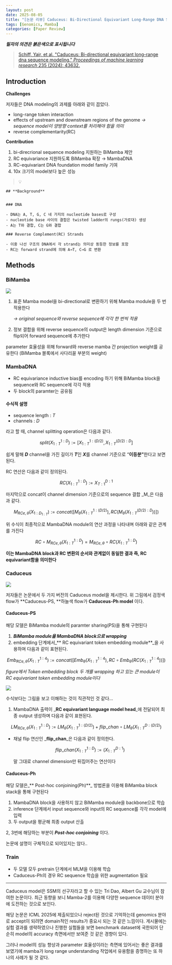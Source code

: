 ```yaml
---
layout: post
date: 2025-08-05
title: "[논문 리뷰] Caduceus: Bi-Directional Equivariant Long-Range DNA Sequence Modeling"
tags: [Genomics, Mamba]
categories: [Paper Review]
---
```


<span class="notion-red">_**필자의 의견은 붉은색으로 표시됩니다**_</span>


> [Schiff, Yair, et al. "Caduceus: Bi-directional equivariant long-range dna sequence modeling." ](https://pmc.ncbi.nlm.nih.gov/articles/PMC12189541/)[_Proceedings of machine learning research_](https://pmc.ncbi.nlm.nih.gov/articles/PMC12189541/)[ 235 (2024): 43632.](https://pmc.ncbi.nlm.nih.gov/articles/PMC12189541/)



## Introduction


**Challenges**


저자들은 DNA modeling의 과제를 아래와 같이 꼽았다.

- long-range token interaction
- effects of upstream and downstream regions of the genome 
_→ sequence model이 양방향 context를 처리해야 함을 의미_
- reverse complementarity(RC)

**Contribution**

1. bi-direcrional sequence modeling 지원하는 BiMamba 제안
1. RC equivariance 지원하도록 BiMamba 확장 → MambaDNA
1. RC-equivariant DNA foundation model family 기여
1. 10x 크기의 model보다 높은 성능

> 💡 


	## **Background**


	### DNA

	- DNA는 A, T, G, C 네 가지의 nucleotide bases로 구성
	- nucleotide base 사이의 결합은 twisted ladder의 rungs(가로대) 생성
	- A는 T와 결합, C는 G와 결합

	### Reverse Complement(RC) Strands

	- 이중 나선 구조의 DNA에서 각 strand는 의미상 동등한 정보를 포함
	- RC는 forward strand에 의해 A→T, C→G 로 변환


## Methods



### BiMamba


![](https://prod-files-secure.s3.us-west-2.amazonaws.com/542b861c-36a8-4051-84e5-8804b6728dba/2c247d59-7815-4980-99f0-8f0d21f445a7/image.png?X-Amz-Algorithm=AWS4-HMAC-SHA256&X-Amz-Content-Sha256=UNSIGNED-PAYLOAD&X-Amz-Credential=ASIAZI2LB466XLXICVUY%2F20250810%2Fus-west-2%2Fs3%2Faws4_request&X-Amz-Date=20250810T230059Z&X-Amz-Expires=3600&X-Amz-Security-Token=IQoJb3JpZ2luX2VjEKf%2F%2F%2F%2F%2F%2F%2F%2F%2F%2FwEaCXVzLXdlc3QtMiJIMEYCIQC9drBYAw56y5drBoajh3THI3kVoJmZLtfMmZL4%2FqAb1wIhAKW6CwSEXywGx1tF4n0W86fMv3Ki6R8miE8Gr%2BoWILEnKogECOD%2F%2F%2F%2F%2F%2F%2F%2F%2F%2FwEQABoMNjM3NDIzMTgzODA1IgyVOb655Y7%2FbEDih%2FEq3ANXftA91HxQRNj7T9EG02LyCZjJVcdfMHdC5BRLuVeI8oyftkAVFqwNrWSbBj1RC9%2BkYWIOraE0WlqxahY7%2Bc%2BRfyzfo0IN2hsstnbZe4YtJJHiUSXO8PLHRoufbger19UxMC%2Ft9%2B4AE4mE9DPWKOQkrvr%2FpMbZ4toHR%2FowbNUR%2BXrgukT1960sqsOTEgfEj%2BSRgYvEtaVm0YW0WGADmyEgwYmBzPuZpnsvqlb3HitIxKXNcQ6yw%2Bqu4160Ixj2kGTlZ0XP762dq2PwbNoCOyFc%2FO0E4%2F9nvZ9Td%2Fjq1L6ni%2FC6d4ymDspixayrFbI2yX7GknksnFBug1%2FcmHiWDN%2FeoDeHwK2XQSTJX4XqLEUMStYMnPRkt7YiLSJphafHSahPiRV9qZtBj8xQ7m98QrvzYqUG84IA03acVmuAoML1mmqWudI7KnRz05he7m4gg8Ssi%2FMj123F4kl3B%2FSKxjQZlmia91DO7cjlMV9eB0%2Frt7lYvBYeKJT25QhSLVGVKRXVJXH3wqUU%2BDea1xngW0B88SYdyqpUNTG91zF%2Bxu9qk6rNjikSOfFBCrICpMkIqGZo7cLreKW7uZgVWoY8xkzzn2BDCF32CzdqGIP8QzF9QX5Dd79XWZg2VX1iWTDAwOTEBjqkAdvgsORkdMMB1ePyJvnR1pn9390%2BtUsZiQGpGIe%2F%2BkMhFFJ0Zdm5CadJai8iM5lDw3F7vzInGbo4HChqSkh3yWrVDShR5QKm80jh3mbhv7hi%2FI3Z2UZOzD0FpMxuMt8jeBoP8azTGu1Sl6zIpy92uQnpcn74PIu3QGLaRKzzwQAoc54rDgss1pFK4Qj8ojsyc8WMMS6se8wt2olYdoiNG27gm1mu&X-Amz-Signature=204539556c503ac4826c20e198743805acdd07d325cd0460812f4a8fedcb959e&X-Amz-SignedHeaders=host&x-amz-checksum-mode=ENABLED&x-id=GetObject)

1. 표준 Mamba model을 bi-directional로 변환하기 위해 Mamba module을 두 번 적용한다

	_→ original sequence와 reverse sequence에 각각 한 번씩 적용_

1. 정보 결합을 위해 reverse sequence의 output은 length dimension 기준으로 flip되어 forward sequence에 추가한다

parameter 효율성을 위해 forward와 reverse mamba 간 projection weight를 공유한다 (BiMamba 블록에서 사다리꼴 부분의 weight)



### MambaDNA

- RC equivariance inductive bias를 encoding 하기 위해 BiMamba block을 sequence와 RC sequence에 각각 적용
- 두 block의 paramter는 공유됨


#### 수식적 설명

- sequence length : _T_
- channels : _D_

라고 할 때,  channel splitting operation은 다음과 같다.


$$
split(X^{1:D}_{1:T}):=[X^{1:(D/2)}_{1:T},X^{(D/2):D}_{1:T}]
$$


<span class="notion-red">쉽게 말해 </span><span class="notion-red">_**D**_</span><span class="notion-red"> channel을 가진 길이가 </span><span class="notion-red">_**T**_</span><span class="notion-red">인 </span><span class="notion-red">_**X**_</span><span class="notion-red">를 channel 기준으로 “</span><span class="notion-red">**이등분”**</span><span class="notion-red">한다고 보면 된다.</span>


RC 연산은 다음과 같이 정의된다.


$$
RC(X^{1:D}_{1:T}):=X^{D:1}_{T:1}
$$


마지막으로 concat이 channel dimension 기준으로의 sequence 결합 _M_은 다음과 같다.


$$
M_{RCe,\theta}(X_{1:D_{1:T}}):=concat([M_{\theta}(X^{1:(D/2)}_{1:T}),RC(M_{\theta}(X^{(D/2):D}_{1:T}))])
$$


위 수식이 최종적으로 MambaDNA module의 연산 과정을 나타내며 아래와 같은 관계를 가진다


$$
RC\circ M_{RCe,\theta}(X^{1:D}_{1:T}) = M_{RCe,\theta} \circ RC(X^{1:D}_{1:T})
$$


**이는 MambaDNA block과 RC 변환의 순서와 관계없이 동일한 결과 즉, RC equivariant함을 의미한다**



### Caduceus


![](https://prod-files-secure.s3.us-west-2.amazonaws.com/542b861c-36a8-4051-84e5-8804b6728dba/f94a60d7-8145-473b-aef9-7c68d3ec604a/image.png?X-Amz-Algorithm=AWS4-HMAC-SHA256&X-Amz-Content-Sha256=UNSIGNED-PAYLOAD&X-Amz-Credential=ASIAZI2LB466XLXICVUY%2F20250810%2Fus-west-2%2Fs3%2Faws4_request&X-Amz-Date=20250810T230059Z&X-Amz-Expires=3600&X-Amz-Security-Token=IQoJb3JpZ2luX2VjEKf%2F%2F%2F%2F%2F%2F%2F%2F%2F%2FwEaCXVzLXdlc3QtMiJIMEYCIQC9drBYAw56y5drBoajh3THI3kVoJmZLtfMmZL4%2FqAb1wIhAKW6CwSEXywGx1tF4n0W86fMv3Ki6R8miE8Gr%2BoWILEnKogECOD%2F%2F%2F%2F%2F%2F%2F%2F%2F%2FwEQABoMNjM3NDIzMTgzODA1IgyVOb655Y7%2FbEDih%2FEq3ANXftA91HxQRNj7T9EG02LyCZjJVcdfMHdC5BRLuVeI8oyftkAVFqwNrWSbBj1RC9%2BkYWIOraE0WlqxahY7%2Bc%2BRfyzfo0IN2hsstnbZe4YtJJHiUSXO8PLHRoufbger19UxMC%2Ft9%2B4AE4mE9DPWKOQkrvr%2FpMbZ4toHR%2FowbNUR%2BXrgukT1960sqsOTEgfEj%2BSRgYvEtaVm0YW0WGADmyEgwYmBzPuZpnsvqlb3HitIxKXNcQ6yw%2Bqu4160Ixj2kGTlZ0XP762dq2PwbNoCOyFc%2FO0E4%2F9nvZ9Td%2Fjq1L6ni%2FC6d4ymDspixayrFbI2yX7GknksnFBug1%2FcmHiWDN%2FeoDeHwK2XQSTJX4XqLEUMStYMnPRkt7YiLSJphafHSahPiRV9qZtBj8xQ7m98QrvzYqUG84IA03acVmuAoML1mmqWudI7KnRz05he7m4gg8Ssi%2FMj123F4kl3B%2FSKxjQZlmia91DO7cjlMV9eB0%2Frt7lYvBYeKJT25QhSLVGVKRXVJXH3wqUU%2BDea1xngW0B88SYdyqpUNTG91zF%2Bxu9qk6rNjikSOfFBCrICpMkIqGZo7cLreKW7uZgVWoY8xkzzn2BDCF32CzdqGIP8QzF9QX5Dd79XWZg2VX1iWTDAwOTEBjqkAdvgsORkdMMB1ePyJvnR1pn9390%2BtUsZiQGpGIe%2F%2BkMhFFJ0Zdm5CadJai8iM5lDw3F7vzInGbo4HChqSkh3yWrVDShR5QKm80jh3mbhv7hi%2FI3Z2UZOzD0FpMxuMt8jeBoP8azTGu1Sl6zIpy92uQnpcn74PIu3QGLaRKzzwQAoc54rDgss1pFK4Qj8ojsyc8WMMS6se8wt2olYdoiNG27gm1mu&X-Amz-Signature=0d712f107cc3df32c31cfae2bc905f436937a5051189acb4092eb47b5facfb79&X-Amz-SignedHeaders=host&x-amz-checksum-mode=ENABLED&x-id=GetObject)


저자들은 논문에서 두 가지 버전의 Caduceus model을 제시한다. 위 그림에서 검정색 flow가 **Caduceus-PS, **하늘색 flow가 **Caduceus-Ph model** 이다.



#### Caduceus-PS


해당 모델은 BiMamba module의 paramter sharing(PS)을 통해 구현된다

1. _**BiMamba module을 MambaDNA block으로 wrapping**_
1. embedding 단계에서_** RC equivariant token embedding module**_을 사용하며 다음과 같이 표현된다.

$$
Emb_{RCe,\theta}(X^{1:4}_{1:T}):=concat([Emb_{\theta}(X^{1:4}_{1:T}),RC \circ Emb_{\theta}(RC(X^{1:4}_{1:T}))])
$$


_figure에서 Token embedding block 두 개를 wrapping 하고 있는 큰 module이 RC equivariant token embedding module이다_


![](https://prod-files-secure.s3.us-west-2.amazonaws.com/542b861c-36a8-4051-84e5-8804b6728dba/b175e4da-71eb-4e91-8c23-a06dabe673c9/image.png?X-Amz-Algorithm=AWS4-HMAC-SHA256&X-Amz-Content-Sha256=UNSIGNED-PAYLOAD&X-Amz-Credential=ASIAZI2LB466XLXICVUY%2F20250810%2Fus-west-2%2Fs3%2Faws4_request&X-Amz-Date=20250810T230059Z&X-Amz-Expires=3600&X-Amz-Security-Token=IQoJb3JpZ2luX2VjEKf%2F%2F%2F%2F%2F%2F%2F%2F%2F%2FwEaCXVzLXdlc3QtMiJIMEYCIQC9drBYAw56y5drBoajh3THI3kVoJmZLtfMmZL4%2FqAb1wIhAKW6CwSEXywGx1tF4n0W86fMv3Ki6R8miE8Gr%2BoWILEnKogECOD%2F%2F%2F%2F%2F%2F%2F%2F%2F%2FwEQABoMNjM3NDIzMTgzODA1IgyVOb655Y7%2FbEDih%2FEq3ANXftA91HxQRNj7T9EG02LyCZjJVcdfMHdC5BRLuVeI8oyftkAVFqwNrWSbBj1RC9%2BkYWIOraE0WlqxahY7%2Bc%2BRfyzfo0IN2hsstnbZe4YtJJHiUSXO8PLHRoufbger19UxMC%2Ft9%2B4AE4mE9DPWKOQkrvr%2FpMbZ4toHR%2FowbNUR%2BXrgukT1960sqsOTEgfEj%2BSRgYvEtaVm0YW0WGADmyEgwYmBzPuZpnsvqlb3HitIxKXNcQ6yw%2Bqu4160Ixj2kGTlZ0XP762dq2PwbNoCOyFc%2FO0E4%2F9nvZ9Td%2Fjq1L6ni%2FC6d4ymDspixayrFbI2yX7GknksnFBug1%2FcmHiWDN%2FeoDeHwK2XQSTJX4XqLEUMStYMnPRkt7YiLSJphafHSahPiRV9qZtBj8xQ7m98QrvzYqUG84IA03acVmuAoML1mmqWudI7KnRz05he7m4gg8Ssi%2FMj123F4kl3B%2FSKxjQZlmia91DO7cjlMV9eB0%2Frt7lYvBYeKJT25QhSLVGVKRXVJXH3wqUU%2BDea1xngW0B88SYdyqpUNTG91zF%2Bxu9qk6rNjikSOfFBCrICpMkIqGZo7cLreKW7uZgVWoY8xkzzn2BDCF32CzdqGIP8QzF9QX5Dd79XWZg2VX1iWTDAwOTEBjqkAdvgsORkdMMB1ePyJvnR1pn9390%2BtUsZiQGpGIe%2F%2BkMhFFJ0Zdm5CadJai8iM5lDw3F7vzInGbo4HChqSkh3yWrVDShR5QKm80jh3mbhv7hi%2FI3Z2UZOzD0FpMxuMt8jeBoP8azTGu1Sl6zIpy92uQnpcn74PIu3QGLaRKzzwQAoc54rDgss1pFK4Qj8ojsyc8WMMS6se8wt2olYdoiNG27gm1mu&X-Amz-Signature=7ecbb15d215d8dfe96071fd999685779eea8d650bed48a732f9ebb8858b5fed7&X-Amz-SignedHeaders=host&x-amz-checksum-mode=ENABLED&x-id=GetObject)


<span class="notion-red">수식보다는 그림을 보고 이해하는 것이 직관적인 것 같다…</span>

1. MambaDNA 출력이 _**RC equivariant language model head**_에 전달되어 최종 output 생성하며 다음과 같이 표현된다.

$$
LM_{RCe,\theta}(X^{1:D}_{1:T}):= LM_{\theta}(X^{1:(D/2)}_{1:T})+flip\_chan\circ LM_{\theta}(X^{D:(D/2)}_{1:T})
$$

- 채널 flip 연산인 _**flip\_chan**_은 다음과 같이 정의한다.

	$$
	flip\_chan(X^{1:D}_{1:T}):=(X^{D:1}_{1:T})
	$$


	말 그대로 channel dimension만 뒤집어주는 연산이다



#### Caduceus-Ph


해당 모델은_** Post-hoc conjoining(Ph)**_ 방법론을 이용해 BiMamba block stack을 통해 구현된다

1. MambaDNA block을 사용하지 않고 BiMamba module을 backbone으로 학습
1. inference 단계에서 input sequence와 input의 RC sequence를 각각 model에 입력
1. 두 output을 평균해 최종 output 산출

2, 3번에 해당하는 부분이 _**Post-hoc conjoining**_ 이다.


<span class="notion-red">논문에 설명이 구체적으로 되어있지는 않다..</span>



### Train

- 두 모델 모두 pretrain 단계에서 MLM을 이용해 학습
- Caduceus-Ph의 경우 RC sequence 학습을 위한 augmentation 필요

---


<span class="notion-red">Caduceus model은 SSM의 선구자라고 할 수 있는 Tri Dao, Albert Gu 교수님이 참여한 논문이다. 최근 동향을 보니 Mamba-2를 이용해 다양한 sequence 데이터 분야에 도전하는 것으로 보인다.</span>


<span class="notion-red">해당 논문은 ICML 2025에 제출되었으나 reject된 것으로 기억하는데 genomics 분야로 accept이 되려면 domain적인 results가 중요시 되는 것 같은 느낌이다. 게시물에는 실험 결과를 생략하였으나 진행한 실험들을 보면 benchmark dataset에 국한되어 단순히 model의 accuracy 측면에서만 보여준 것 같은 경향이 있다.</span>


<span class="notion-red">그러나 model의 성능 향상과 parameter 효율성이라는 측면에 있어서는 좋은 결과를 보였기에 mamba가 long range understanding 작업에서 유용함을 증명하는 또 하나의 사례가 될 것 같다.</span>

